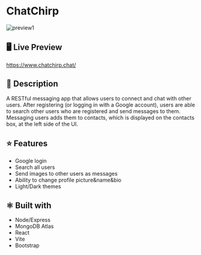 # ChatChirp
![preview1](https://github.com/mrt39/chatchirp/assets/90144973/6078e29a-287b-4e8e-aab9-1c3edfced2d3)


<h2>🖥️ Live Preview</h2>

https://www.chatchirp.chat/

<h2>📓 Description</h2>
A RESTful messaging app that allows users to connect and chat with other users.
After registering (or logging in with a Google account), users are able to search other users who are registered and send messages to them. 
Messaging users adds them to contacts, which is displayed on the contacts box, at the left side of the UI.

<h2>⭐ Features</h2>
<ul>
  <li>Google login</li>
  <li>Search all users</li>
  <li>Send images to other users as messages</li>
  <li>Ability to change profile picture&name&bio</li>
  <li>Light/Dark themes</li>
</ul>

<h2>⚛ Built with</h2>
<ul>
  <li>Node/Express</li>
  <li>MongoDB Atlas</li>
  <li>React</li>
  <li>Vite</li>
  <li>Bootstrap</li>
</ul>
